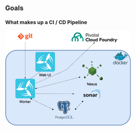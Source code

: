 ## Goals
### What makes up a CI / CD Pipeline
<img class="plain" src="resources/images/CI-Stack.png" width=80%> </img>
